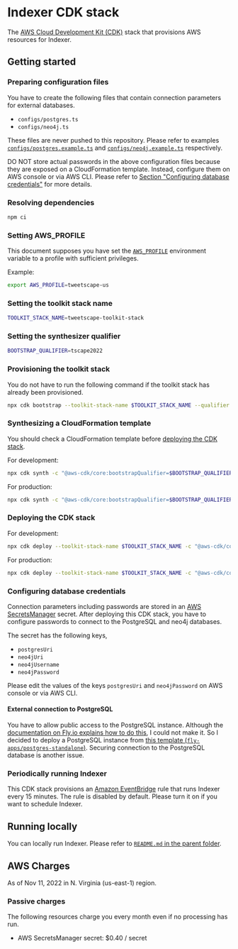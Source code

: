 # Indexer CDK stack

The [AWS Cloud Development Kit (CDK)](https://docs.aws.amazon.com/cdk/v2/guide/home.html) stack that provisions AWS resources for Indexer.

## Getting started

### Preparing configuration files

You have to create the following files that contain connection parameters for external databases.
- `configs/postgres.ts`
- `configs/neo4j.ts`

These files are never pushed to this repository.
Please refer to examples [`configs/postgres.example.ts`](./configs/postgres.example.ts) and [`configs/neo4j.example.ts`](./configs/neo4j.example.ts) respectively.

DO NOT store actual passwords in the above configuration files because they are exposed on a CloudFormation template.
Instead, configure them on AWS console or via AWS CLI.
Please refer to [Section "Configuring database credentials"](#configuring-database-credentials) for more details.

### Resolving dependencies

```sh
npm ci
```

### Setting AWS_PROFILE

This document supposes you have set the [`AWS_PROFILE`](https://docs.aws.amazon.com/cli/latest/userguide/cli-configure-profiles.html) environment variable to a profile with sufficient privileges.

Example:
```sh
export AWS_PROFILE=tweetscape-us
```

### Setting the toolkit stack name

```sh
TOOLKIT_STACK_NAME=tweetscape-toolkit-stack
```

### Setting the synthesizer qualifier

```sh
BOOTSTRAP_QUALIFIER=tscape2022
```

### Provisioning the toolkit stack

You do not have to run the following command if the toolkit stack has already been provisioned.

```sh
npx cdk bootstrap --toolkit-stack-name $TOOLKIT_STACK_NAME --qualifier $BOOTSTRAP_QUALIFIER
```

### Synthesizing a CloudFormation template

You should check a CloudFormation template before [deploying the CDK stack](#deploying-the-cdk-stack).

For development:
```sh
npx cdk synth -c "@aws-cdk/core:bootstrapQualifier=$BOOTSTRAP_QUALIFIER"
```

For production:
```sh
npx cdk synth -c "@aws-cdk/core:bootstrapQualifier=$BOOTSTRAP_QUALIFIER" -c tweetscape:stage=production
```

### Deploying the CDK stack

For development:
```sh
npx cdk deploy --toolkit-stack-name $TOOLKIT_STACK_NAME -c "@aws-cdk/core:bootstrapQualifier=$BOOTSTRAP_QUALIFIER"
```

For production:
```sh
npx cdk deploy --toolkit-stack-name $TOOLKIT_STACK_NAME -c "@aws-cdk/core:bootstrapQualifier=$BOOTSTRAP_QUALIFIER" -c tweetscape:stage=production
```

### Configuring database credentials

Connection parameters including passwords are stored in an [AWS SecretsManager](https://docs.aws.amazon.com/secretsmanager/latest/userguide/intro.html) secret.
After deploying this CDK stack, you have to configure passwords to connect to the PostgreSQL and neo4j databases.

The secret has the following keys,
- `postgresUri`
- `neo4jUri`
- `neo4jUsername`
- `neo4jPassword`

Please edit the values of the keys `postgresUri` and `neo4jPassword` on AWS console or via AWS CLI.

#### External connection to PostgreSQL

You have to allow public access to the PostgreSQL instance.
Although the [documentation on Fly.io explains how to do this](https://fly.io/docs/postgres/the-basics/connecting/#connecting-external-services), I could not make it.
So I decided to deploy a PostgreSQL instance from [this template (`fly-apps/postgres-standalone`)](https://github.com/fly-apps/postgres-standalone).
Securing connection to the PostgreSQL database is another issue.

### Periodically running Indexer

This CDK stack provisions an [Amazon EventBridge](https://aws.amazon.com/eventbridge/) rule that runs Indexer every 15 minutes.
The rule is disabled by default.
Please turn it on if you want to schedule Indexer.

## Running locally

You can locally run Indexer.
Please refer to [`README.md` in the parent folder](../README.md).

## AWS Charges

As of Nov 11, 2022 in N. Virginia (us-east-1) region.

### Passive charges

The following resources charge you every month even if no processing has run.
- AWS SecretsManager secret: $0.40 / secret